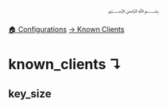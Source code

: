 <p align=center>
   ﷽
</p>

[🏠 Configurations](/docs/CONFIGURATION.md)
[→ Known Clients](/docs/configurations/known_clients/#known_clients)

# known_clients ↴
## key_size



